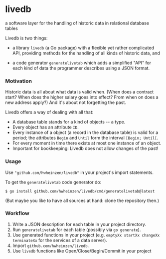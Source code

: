 # livedb
a software layer for the handling of historic data in relational database tables

Livedb is two things:

- a library `livedb` (a Go package) with a flexible yet rather complicated API, providing methods for the handling of all kinds of historic data, and

- a code generator `generatelivetab` which adds a simplified "API" for each kind of data the programmer describes using a JSON format.


### Motivation
Historic data is all about what data is valid when. (When does a contract start? When does the higher salary goes into effect? From when on does a new address apply?) And it's about not forgetting the past.

Livedb offers a way of dealing with all that:
- A database table stands for a kind of objects -- a type.
- Every object has an attribute `ID`.
- Every instance of a object (a record in the database table) is valid for a period; the attributes `Begin` and `Until` form the interval `[Begin; Until[`.
- For every moment in time there exists at most one instance of an object.
- Important for bookkeeping: Livedb does not allow changes of the past!


### Usage
Use `"github.com/hwheinzen/livedb"` in your project's import statements.

To get the `generatelivetab` code generator do:

`$ go install github.com/hwheinzen/livedb/cmd/generatelivetab@latest`

(But maybe you like to have all sources at hand: clone the repository then.)


### Workflow
1. Write a JSON description for each table in your project directory.
2. Run `generatelivetab` for each table (possibly via `go generate`).
3. Use generated functions in your project (e.g. `emptyXx startXx changeXx terminateXx` for the services of a data server).
4. Import `github.com/hwheinzen/livedb`.
5. Use `livedb` functions like Open/Close/Begin/Commit in your project
